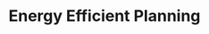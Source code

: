 ---
title: "Energy Efficient Planning"
excerpt: "We were asking the question of how to plan energy efficient paths throught strong and uncertain disturbances, such as ocean currents and wind fields. I developed the EESTO algorithm and demonstrated the benefits of this algorithm in both simulation and the field using a Platypus Lutra autonomous boat. In the image below you can see the paths the Lutra took on the surface of a lake in the presents of a wind field. In the field trials I tested three different planning methods. Note that the vehicle started in the upper middle (blue star) and moved to the lower middle (red square). First, we used a baseline method called <i>Naive</i> which ignored the wind during planning. Next we used a <i>Replan</i> method which started with no knowledge of the wind field but would replan as it gathered information about the wind. Lastly, we used an <i>Oracle</i> method which started with a map of the wind on the lake from a previous survey that day and would the replan with respect to the new information about the wind gathered during execution. <br/><img src='/images/combined_v2.png'>"
collection: portfolio
---